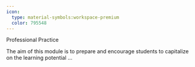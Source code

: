 ```yaml
---
icon:
  type: material-symbols:workspace-premium
  color: 795548
---
```


Professional Practice

The aim of this module is to prepare and encourage students to capitalize on the learning potential  ... 
